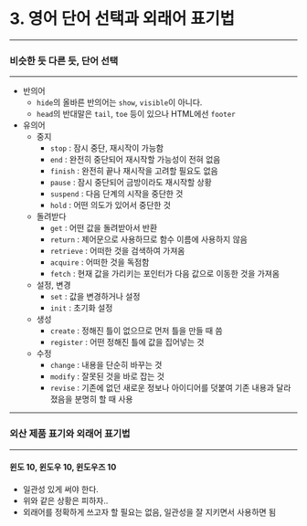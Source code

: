 # 3. 영어 단어 선택과 외래어 표기법

---

### 비슷한 듯 다른 듯, 단어 선택

---

- 반의어
    - `hide`의 올바른 반의어는 `show`, `visible`이 아니다.
    - `head`의 반대말은 `tail`, `toe` 등이 있으나 HTML에선 `footer`
- 유의어
    - 중지
        - `stop` : 잠시 중단, 재시작이 가능함
        - `end` : 완전히 중단되어 재시작할 가능성이 전혀 없음
        - `finish` : 완전히 끝나 재시작을 고려할 필요도 없음
        - `pause` : 잠시 중단되어 금방이라도 재시작할 상황
        - `suspend` : 다음 단계의 시작을 중단한 것
        - `hold` : 어떤 의도가 있어서 중단한 것
    - 돌려받다
        - `get` : 어떤 값을 돌려받아서 반환
        - `return` : 제어문으로 사용하므로 함수 이름에 사용하지 않음
        - `retrieve` : 어떠한 것을 검색하여 가져옴
        - `acquire` : 어떠한 것을 독점함
        - `fetch` : 현재 값을 가리키는 포인터가 다음 값으로 이동한 것을 가져옴
    - 설정, 변경
        - `set` : 값을 변경하거나 설정
        - `init` : 초기화 설정
    - 생성
        - `create` : 정해진 틀이 없으므로 먼저 틀을 만들 때 씀
        - `register` : 어떤 정해진 틀에 값을 집어넣는 것
    - 수정
        - `change` : 내용을 단순히 바꾸는 것
        - `modify` : 잘못된 것을 바로 잡는 것
        - `revise` : 기존에 없던 새로운 정보나 아이디어를 덧붙여 기존 내용과 달라졌음을 분명히 할 때 사용

---

### 외산 제품 표기와 외래어 표기법

---

#### 윈도 10, 윈도우 10, 윈도우즈 10
- 일관성 있게 써야 한다.
- 위와 같은 상황은 피하자..
- 외래어를 정확하게 쓰고자 할 필요는 없음, 일관성을 잘 지키면서 사용하면 됨